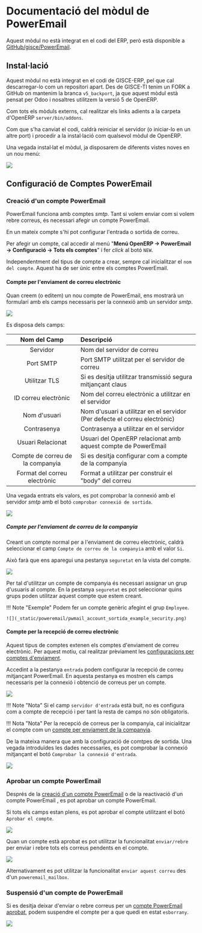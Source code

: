 # Documentació del mòdul de PowerEmail

Aquest mòdul no està integrat en el codi del ERP, però està disponible a
[GitHub/gisce/PowerEmail](https://github.com/gisce/poweremail).

## Instal·lació

Aquest mòdul no està integrat en el codi de GISCE-ERP, pel que cal descarregar-lo
com un repositori apart. Des de GISCE-TI tenim un FORK a GitHub on mantenim la
branca `v5_backport`, ja que aquest mòdul està pensat per Odoo i nosaltres
utilitzem la versió 5 de OpenERP.

Com tots els mòduls externs, cal realitzar els links adients a la carpeta
d'OpenERP `server/bin/addons`.

Com que s'ha canviat el codi, caldrà reiniciar el servidor (o iniciar-lo en un
altre port) i procedir a la instal·lació com qualsevol mòdul de OpenERP.

Una vegada instal·lat el mòdul, ja disposarem de diferents vistes noves en un
nou menú:

![](_static/poweremail/poweremail_main_menu.png)

## Configuració de Comptes PowerEmail

### Creació d'un compte PowerEmail

PowerEmail funciona amb comptes _smtp_. Tant si volem enviar com si volem rebre
correus, és necessari afegir un compte PowerEmail.

En un mateix compte s'hi pot configurar l'entrada o sortida de correu.

Per afegir un compte, cal accedir al menú "**Menú OpenERP → PowerEmail →
Configuració → Tots els comptes**" i fer _click_ al botó `NEW`.

Independentment del tipus de compte a crear, sempre cal inicialitzar el `nom
del compte`. Aquest ha de ser únic entre els comptes PowerEmail.

#### Compte per l'enviament de correu electrònic

Quan creem (o editem) un nou compte de PowerEmail, ens mostrarà un formulari
amb els camps necessaris per la connexió amb un servidor _smtp_.

![](_static/poweremail/pwmail_account_sortida.png)

Es disposa dels camps:

|          Nom del Camp            |                                  Descripció                                |
|:--------------------------------:|:---------------------------------------------------------------------------|
| Servidor                         | Nom del servidor de correu                                                 |
| Port SMTP                        | Port SMTP utilitzat per el servidor de correu                              |
| Utilitzar TLS                    | Si es desitja utilitzar transmissió segura mitjançant claus                |
| ID correu electrònic             | Nom del correu electrònic a utilitzar en el servidor                       |
| Nom d'usuari                     | Nom d'usuari a utilitzar en el servidor (Per defecte el correu electrònic) |
| Contrasenya                      | Contrasenya a utilitzar en el servidor                                     |
| Usuari Relacionat                | Usuari del OpenERP relacionat amb aquest compte de PowerEmail              |
| Compte de correu de la companyia | Si es desitja configurar com a compte de la companyia                      |
| Format del correu electrònic     | Format a utilitzar per construir el "body" del correu                      |

Una vegada entrats els valors, es pot comprobar la connexió amb el servidor
_smtp_ amb el botó `comprobar connexió de sortida`.

![](_static/poweremail/pwmail_account_sortida_check.png)

##### Compte per l'enviament de correu de la companyia

Creant un compte normal per a l'enviament de correu electrònic, caldrà
seleccionar el camp `Compte de correu de la companyia` amb el valor `Si`.

Això farà que ens aparegui una pestanya `seguretat` en la vista del compte.

![](_static/poweremail/pwmail_account_sortida_example.png)

Per tal d'utilitzar un compte de companyia és necessari assignar un grup
d'usuaris al compte. En la pestanya `seguretat` es pot seleccionar quins
grups poden utilitzar aquest compte que estem creant.

!!! Note "Exemple"
    Podem fer un compte genèric afegint el grup `Employee`.

    ![](_static/poweremail/pwmail_account_sortida_example_security.png)

#### Compte per la recepció de correu electrònic

Aquest tipus de comptes extenen els comptes d'enviament de correu electrònic.
Per aquest motiu, cal realitzar prèviament les
[configuracions per comptes d'enviament](#compte-per-lenviament-de-correu-electronic).

Accedint a la pestanya `entrada` podem configurar la recepció de correu
mitjançant PowerEmail. En aquesta pestanya es mostren els camps necessaris per
la connexió i obtenció de correus per un compte.

![](_static/poweremail/pwmail_account_entrada_example.png)

!!! Note "Nota"
    Si el camp `servidor d'entrada` està buit, no es configura com a compte de
    recepció i per tant la resta de camps no són obligatoris.

!!! Nota "Nota"
    Per la recepció de correus per la companyia, cal inicialitzar el compte
    com un [compte per enviament de la companyia](#compte-per-lenviament-de-correu-de-la-companyia).

De la mateixa manera que amb la configuració de comtpes de sortida. Una vegada
introduïdes les dades necessaries, es pot comprobar la connexió mitjançant el
botó `Comprobar la connexió d'entrada`.

![](_static/poweremail/pwmail_account_entrada_check.png)

### Aprobar un compte PowerEmail

Després de la
[creació d'un compte PowerEmail](#creacio-dun-compte-poweremail)
o de
la reactivació d'un compte PowerEmail ,
es pot aprobar un compte PowerEmail.

Si tots els camps estan plens, es pot aprobar el compte utilitzant el botó
`Aprobar el compte`.

![](_static/poweremail/pwmail_account_approve.png)

Quan un compte està aprobat es pot utilitzar la funcionalitat `enviar/rebre`
per enviar i rebre tots els correus pendents en el compte.

![](_static/poweremail/pwmail_account_send_recieve.png)

Alternativament es pot utilitzar la funcionalitat `enviar aquest correu` des
d'un `poweremail_mailbox`.

### Suspensió d'un compte de PowerEmail

Si es desitja deixar d'enviar o rebre correus per un
[compte PowerEmail aprobat](#aprobar-un-compte-poweremail), podem suspendre el
compte per a que quedi en estat `esborrany`.

![](_static/poweremail/pwmail_account_suspend.png)
